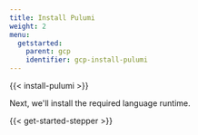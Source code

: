 ```yaml
---
title: Install Pulumi
weight: 2
menu:
  getstarted:
    parent: gcp
    identifier: gcp-install-pulumi
---
```


{{< install-pulumi >}}

Next, we'll install the required language runtime.

{{< get-started-stepper >}}
